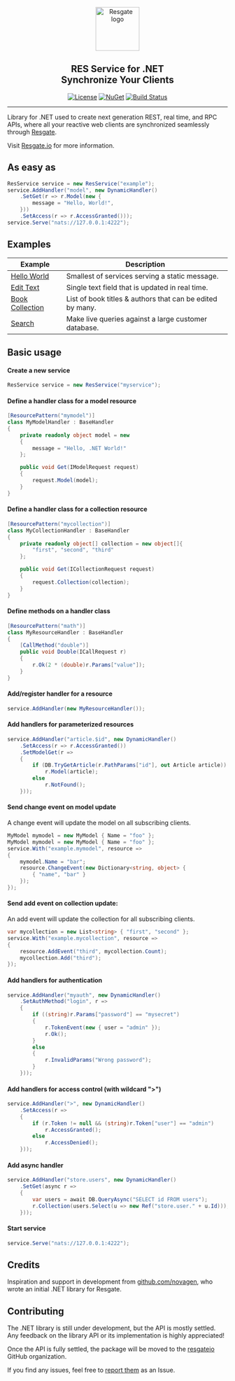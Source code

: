 <p align="center"><a href="https://resgate.io" target="_blank" rel="noopener noreferrer"><img width="100" src="https://resgate.io/img/resgate-logo.png" alt="Resgate logo"></a></p>


<h2 align="center"><b>RES Service for .NET</b><br/>Synchronize Your Clients</h2>
</p>

<p align="center">
<a href="http://opensource.org/licenses/MIT"><img src="https://img.shields.io/badge/license-MIT-blue.svg" alt="License"></a>
<a href="https://www.nuget.org/packages/ResgateIO.Service"><img src="https://img.shields.io/nuget/v/ResgateIO.Service.svg" alt="NuGet"></a>
<a href="https://travis-ci.com/jirenius/csharp-res"><img src="https://travis-ci.com/jirenius/csharp-res.svg?branch=master" alt="Build Status"></a>
</p>

---

Library for .NET used to create next generation REST, real time, and RPC APIs, where all your reactive web clients are synchronized seamlessly through [Resgate](https://github.com/resgateio/resgate).

Visit [Resgate.io](https://resgate.io) for more information.

## As easy as
```csharp
ResService service = new ResService("example");
service.AddHandler("model", new DynamicHandler()
    .SetGet(r => r.Model(new {
        message = "Hello, World!",
    }))
    .SetAccess(r => r.AccessGranted()));
service.Serve("nats://127.0.0.1:4222");
```

## Examples

| Example | Description
| --- | ---
| [Hello World](examples/01_HelloWorld/) | Smallest of services serving a static message.
| [Edit Text](examples/02_EditText/) | Single text field that is updated in real time.
| [Book Collection](examples/03_BookCollection/) | List of book titles & authors that can be edited by many.
| [Search](examples/04_Search/) | Make live queries against a large customer database.

## Basic usage

#### Create a new service

```csharp
ResService service = new ResService("myservice");
```

#### Define a handler class for a model resource

```csharp
[ResourcePattern("mymodel")]
class MyModelHandler : BaseHandler
{
    private readonly object model = new
    {
        message = "Hello, .NET World!"
    };

    public void Get(IModelRequest request)
    {
        request.Model(model);
    }
}
```

#### Define a handler class for a collection resource

```csharp
[ResourcePattern("mycollection")]
class MyCollectionHandler : BaseHandler
{
    private readonly object[] collection = new object[]{
        "first", "second", "third"
    };

    public void Get(ICollectionRequest request)
    {
        request.Collection(collection);
    }
}
```

#### Define methods on a handler class

```csharp
[ResourcePattern("math")]
class MyResourceHandler : BaseHandler
{
    [CallMethod("double")]
    public void Double(ICallRequest r)
    {
        r.Ok(2 * (double)r.Params["value"]);
    }
}
```

#### Add/register handler for a resource
```csharp
service.AddHandler(new MyResourceHandler());
```

#### Add handlers for parameterized resources

```csharp
service.AddHandler("article.$id", new DynamicHandler()
    .SetAccess(r => r.AccessGranted())
    .SetModelGet(r =>
    {
        if (DB.TryGetArticle(r.PathParams["id"], out Article article))
            r.Model(article);
        else
            r.NotFound();
    }));
```

#### Send change event on model update
A change event will update the model on all subscribing clients.

```csharp
MyModel mymodel = new MyModel { Name = "foo" };
MyModel mymodel = new MyModel { Name = "foo" };
service.With("example.mymodel", resource =>
{
    mymodel.Name = "bar";
    resource.ChangeEvent(new Dictionary<string, object> {
        { "name", "bar" }
    });
});
```

#### Send add event on collection update:
An add event will update the collection for all subscribing clients.

```csharp
var mycollection = new List<string> { "first", "second" };
service.With("example.mycollection", resource =>
{
    resource.AddEvent("third", mycollection.Count);
    mycollection.Add("third");
});
```

#### Add handlers for authentication

```csharp
service.AddHandler("myauth", new DynamicHandler()
    .SetAuthMethod("login", r =>
    {
        if ((string)r.Params["password"] == "mysecret")
        {
            r.TokenEvent(new { user = "admin" });
            r.Ok();
        }
        else
        {
            r.InvalidParams("Wrong password");
        }
    }));
```

#### Add handlers for access control (with wildcard ">")

```csharp
service.AddHandler(">", new DynamicHandler()
    .SetAccess(r =>
    {
        if (r.Token != null && (string)r.Token["user"] == "admin")
            r.AccessGranted();
        else
            r.AccessDenied();
    }));
```

#### Add async handler
```csharp
service.AddHandler("store.users", new DynamicHandler()
    .SetGet(async r =>
    {
        var users = await DB.QueryAsync("SELECT id FROM users");
        r.Collection(users.Select(u => new Ref("store.user." + u.Id)));
    }));
```

#### Start service

```csharp
service.Serve("nats://127.0.0.1:4222");
```

## Credits

Inspiration and support in development from [github.com/novagen](https://github.com/novagen), who wrote an initial .NET library for Resgate.

## Contributing

The .NET library is still under development, but the API is mostly settled. Any feedback on the library API or its implementation is highly appreciated!

Once the API is fully settled, the package will be moved to the [resgateio](https://github.com/resgateio/) GitHub organization.

If you find any issues, feel free to [report them](https://github.com/jirenius/csharp-res/issues/new) as an Issue.
